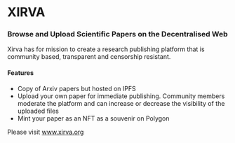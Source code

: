 # XIRVA

### Browse and Upload Scientific Papers on the Decentralised Web

Xirva has for mission to create a research publishing platform that is community based, transparent and censorship resistant. 


#### Features

- Copy of Arxiv papers but hosted on IPFS
- Upload your own paper for immediate publishing. Community members moderate the platform and can increase or decrease the visibility of the uploaded files
- Mint your paper as an NFT as a souvenir on Polygon


Please visit www.xirva.org
